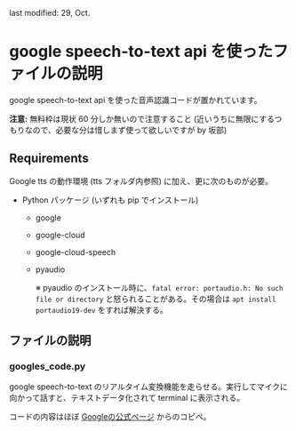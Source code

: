 last modified: 29, Oct.

# google speech-to-text api を使ったファイルの説明

google speech-to-text api を使った音声認識コードが置かれています。

**注意:** 無料枠は現状 60 分しか無いので注意すること (近いうちに無限にするつもりなので、必要な分は惜しまず使って欲しいですが by 坂部)

## Requirements

Google tts の動作環境 (tts フォルダ内参照) に加え、更に次のものが必要。

- Python パッケージ (いずれも pip でインストール)
  - google
  - google-cloud
  - google-cloud-speech
  - pyaudio
    
	※ pyaudio のインストール時に、`fatal error: portaudio.h: No such file or directory` と怒られることがある。その場合は `apt install portaudio19-dev` をすれば解決する。

## ファイルの説明

### googles_code.py

google speech-to-text のリアルタイム変換機能を走らせる。実行してマイクに向かって話すと、テキストデータ化されて terminal に表示される。

コードの内容はほぼ [Googleの公式ページ](https://cloud.google.com/speech-to-text/docs/streaming-recognize?hl=ja#speech-streaming-mic-recognize-python) からのコピペ。
